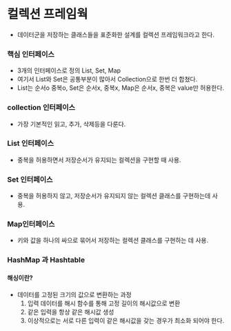 # 컬렉션 프레임웍

- 데이터군을 저장하는 클래스들을 표준화한 설계를 컬렉션 프레임워크라고 한다.

### 핵심 인터페이스

- 3개의 인터페이스로 정의 List, Set, Map
- 여기서 List와 Set은 공통부분이 많아서 Collection으로 한번 더 합쳤다.
- List는 순서o 중복o, Set은 순서x, 중복x, Map은 순서x, 중복은 value만 허용한다.

### collection 인터페이스

- 가장 기본적인 읽고, 추가, 삭제등을 다룬다.

### List 인터페이스

- 중복을 허용하면서 저장순서가 유지되는 컬렉션을 구현할 때 사용.

### Set 인터페이스

- 중복을 허용하지 않고, 저장순서가 유지되지 않는 컬렉션 클래스를 구현하는데 사용.

### Map인터페이스

- 키와 값을 하나의 싸으로 묶어서 저장하는 컬렉션 클래스를 구현하는 데 사용.

### HashMap 과 Hashtable

#### 해싱이란?

- 데이터를 고정된 크기의 값으로 변환하는 과정
    1. 입력 데이터를 해시 함수를 통해 고정 길이의 해시값으로 변환
    2. 같은 입력을 항상 같은 해시값 생성
    3. 이상적으로는 서로 다른 입력이 같은 해시값을 갖는 경우가 최소화 되어야 한다.